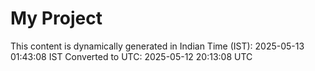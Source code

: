 # My Project

This content is dynamically generated in Indian Time (IST): 2025-05-13 01:43:08 IST
Converted to UTC: 2025-05-12 20:13:08 UTC
